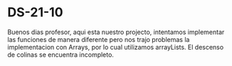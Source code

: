 # DS-21-10

Buenos dias profesor, aqui esta nuestro projecto, intentamos implementar las funciones de manera diferente pero nos trajo problemas la implementacion con Arrays, por lo cual utilizamos arrayLists.
El descenso de colinas se encuentra incompleto.
